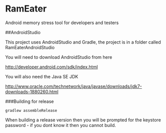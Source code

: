 # RamEater
Android memory stress tool for developers and testers

##AndroidStudio

This project uses AndroidStudio and Gradle, the project is in a folder called RamEaterAndroidStudio

You will need to download AndroidStudio from here

http://developer.android.com/sdk/index.html

You will also need the Java SE JDK

http://www.oracle.com/technetwork/java/javase/downloads/jdk7-downloads-1880260.html

###Building for release

```gradlew assembleRelease```

When building a release version then you will be prompted for the keystore password - if you dont know it then you cannot build.

